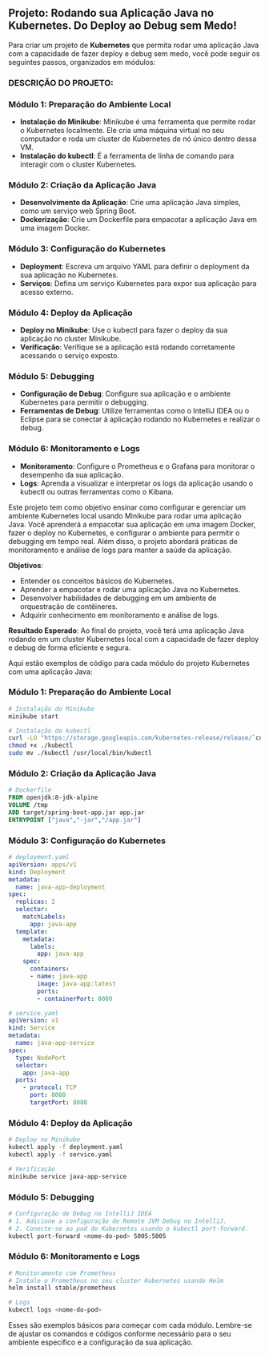 ## Projeto: Rodando sua Aplicação Java no Kubernetes. Do Deploy ao Debug sem Medo!

Para criar um projeto de **Kubernetes** que permita rodar uma aplicação Java com a capacidade de fazer deploy e debug sem medo, você pode seguir os seguintes passos, organizados em módulos:

### DESCRIÇÃO DO PROJETO:

### Módulo 1: Preparação do Ambiente Local
- **Instalação do Minikube**: Minikube é uma ferramenta que permite rodar o Kubernetes localmente. Ele cria uma máquina virtual no seu computador e roda um cluster de Kubernetes de nó único dentro dessa VM.
- **Instalação do kubectl**: É a ferramenta de linha de comando para interagir com o cluster Kubernetes.

### Módulo 2: Criação da Aplicação Java
- **Desenvolvimento da Aplicação**: Crie uma aplicação Java simples, como um serviço web Spring Boot.
- **Dockerização**: Crie um Dockerfile para empacotar a aplicação Java em uma imagem Docker.

### Módulo 3: Configuração do Kubernetes
- **Deployment**: Escreva um arquivo YAML para definir o deployment da sua aplicação no Kubernetes.
- **Serviços**: Defina um serviço Kubernetes para expor sua aplicação para acesso externo.

### Módulo 4: Deploy da Aplicação
- **Deploy no Minikube**: Use o kubectl para fazer o deploy da sua aplicação no cluster Minikube.
- **Verificação**: Verifique se a aplicação está rodando corretamente acessando o serviço exposto.

### Módulo 5: Debugging
- **Configuração de Debug**: Configure sua aplicação e o ambiente Kubernetes para permitir o debugging.
- **Ferramentas de Debug**: Utilize ferramentas como o IntelliJ IDEA ou o Eclipse para se conectar à aplicação rodando no Kubernetes e realizar o debug.

### Módulo 6: Monitoramento e Logs
- **Monitoramento**: Configure o Prometheus e o Grafana para monitorar o desempenho da sua aplicação.
- **Logs**: Aprenda a visualizar e interpretar os logs da aplicação usando o kubectl ou outras ferramentas como o Kibana.

Este projeto tem como objetivo ensinar como configurar e gerenciar um ambiente Kubernetes local usando Minikube para rodar uma aplicação Java. Você aprenderá a empacotar sua aplicação em uma imagem Docker, fazer o deploy no Kubernetes, e configurar o ambiente para permitir o debugging em tempo real. Além disso, o projeto abordará práticas de monitoramento e análise de logs para manter a saúde da aplicação.

**Objetivos**:
- Entender os conceitos básicos do Kubernetes.
- Aprender a empacotar e rodar uma aplicação Java no Kubernetes.
- Desenvolver habilidades de debugging em um ambiente de orquestração de contêineres.
- Adquirir conhecimento em monitoramento e análise de logs.

**Resultado Esperado**:
Ao final do projeto, você terá uma aplicação Java rodando em um cluster Kubernetes local com a capacidade de fazer deploy e debug de forma eficiente e segura.

Aqui estão exemplos de código para cada módulo do projeto Kubernetes com uma aplicação Java:

### Módulo 1: Preparação do Ambiente Local
```bash
# Instalação do Minikube
minikube start

# Instalação do kubectl
curl -LO "https://storage.googleapis.com/kubernetes-release/release/`curl -s https://storage.googleapis.com/kubernetes-release/release/stable.txt`/bin/linux/amd64/kubectl"
chmod +x ./kubectl
sudo mv ./kubectl /usr/local/bin/kubectl
```

### Módulo 2: Criação da Aplicação Java
```Dockerfile
# Dockerfile
FROM openjdk:8-jdk-alpine
VOLUME /tmp
ADD target/spring-boot-app.jar app.jar
ENTRYPOINT ["java","-jar","/app.jar"]
```

### Módulo 3: Configuração do Kubernetes
```yaml
# deployment.yaml
apiVersion: apps/v1
kind: Deployment
metadata:
  name: java-app-deployment
spec:
  replicas: 2
  selector:
    matchLabels:
      app: java-app
  template:
    metadata:
      labels:
        app: java-app
    spec:
      containers:
      - name: java-app
        image: java-app:latest
        ports:
        - containerPort: 8080

# service.yaml
apiVersion: v1
kind: Service
metadata:
  name: java-app-service
spec:
  type: NodePort
  selector:
    app: java-app
  ports:
    - protocol: TCP
      port: 8080
      targetPort: 8080
```

### Módulo 4: Deploy da Aplicação
```bash
# Deploy no Minikube
kubectl apply -f deployment.yaml
kubectl apply -f service.yaml

# Verificação
minikube service java-app-service
```

### Módulo 5: Debugging
```bash
# Configuração de Debug no IntelliJ IDEA
# 1. Adicione a configuração de Remote JVM Debug no IntelliJ.
# 2. Conecte-se ao pod do Kubernetes usando o kubectl port-forward.
kubectl port-forward <nome-do-pod> 5005:5005
```

### Módulo 6: Monitoramento e Logs
```bash
# Monitoramento com Prometheus
# Instale o Prometheus no seu cluster Kubernetes usando Helm
helm install stable/prometheus

# Logs
kubectl logs <nome-do-pod>
```

Esses são exemplos básicos para começar com cada módulo. Lembre-se de ajustar os comandos e códigos conforme necessário para o seu ambiente específico e a configuração da sua aplicação.
